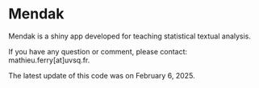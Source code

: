 # Mendak

Mendak is a shiny app developed for teaching statistical textual analysis.

If you have any question or comment, please contact: mathieu.ferry[at]uvsq.fr.

The latest update of this code was on February 6, 2025.

